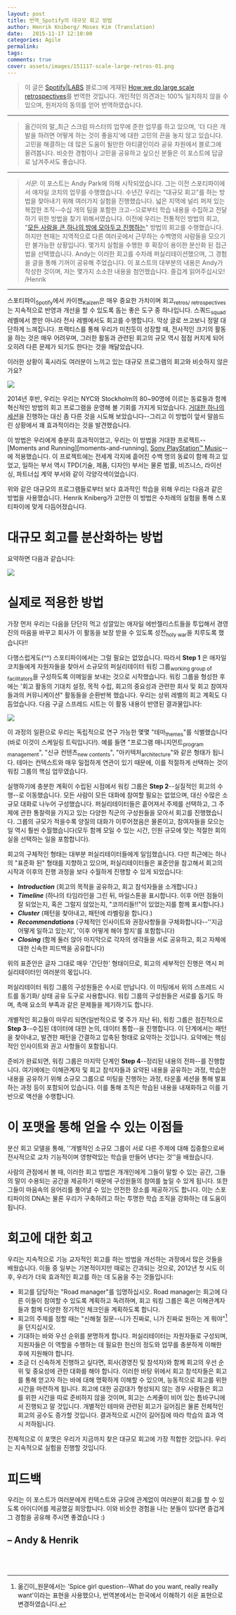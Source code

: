 ```yaml
---
layout: post
title: 번역_Spotify의 대규모 회고 방법
author: Henrik Kniberg/ Moses Kim (Translation)
date:   2015-11-17 12:10:00
categories: Agile
permalink:
tags:
comments: true
cover: assets/images/151117-scale-large-retros-01.png
---
```



> 이 글은 [Spotify|LABS][spotify-labs] 블로그에 게재된 [How we do large scale retrospectives][large-scale-retros]를 번역한 것입니다.
개인적인 의견과는 100% 일치하지 않을 수 있으며, 원저자의 동의를 얻어 번역하였습니다.

---

> 옮긴이의 말_최근 스크럼 마스터의 업무에 준한 업무를 하고 있으며, '더 다은 개발을 하려면 어떻게 하는 것이 좋을지'에 대한 고민의 끈을 놓지 않고 있습니다. 고민을 해결하는 데 많은 도움이 될만한 아티클인이라 공유 차원에서 블로그에 올려봅니다. 비슷한 경험이나 고민을 공유하고 싶으신 분들은 이 포스트에 답글로 남겨주셔도 좋습니다.

---

> *서문*:  이 포스트는 Andy Park에 의해 시작되었습니다. 그는 이전 스포티파이에서 애자일 코치의 업무를 수행했습니다. 수년간 우리는 "대규모 회고"를 하는 방법을 찾아내기 위해 여러가지 실험을 진행했습니다. 넓은 지역에 널리 퍼져 있는 복잡한 조직--수십 개의 팀을 포함한 크고--으로부터 학습 내용을 수집하고 전달하기 위한 방법을 찾기 위해서였습니다. 이전에 우리는 전통적인 방법의 회고, "[모든 사람을 큰 하나의 방에 모아두고 진행하는][get-everyone-into-one-big-room]" 방법의 회고를 수행했습니다. 하지만 현재는 지역적으로 다른 여러곳에서 근무하는 수백명의 사람들을 모으기란 불가능한 상황입니다. 몇가지 실험을 수행한 후 확장이 용이한 분산화 된 접근법을 선택했습니다. Andy는 이러한 회고를 수차례 퍼실리테이션했으며, 그 경험을 글을 통해 기꺼이 공유해 주었습니다. 이 포스트의 대부분의 내용은 Andy가 작성한 것이며, 저는 몇가지 소소한 내용을 첨언했습니다.
즐겁게 읽어주십시오! /Henrik

---

스포티파이<sub>Spotify</sub>에서 카이젠<sub>Kaizen</sub>은 매우 중요한 가치이며 회고<sub>retros/ retrospectives</sub>는 지속적으로 반영과 개선을 할 수 있도록 돕는 좋은 도구 중 하나입니다. 스쿼드<sub>squad</sub> 레벨에서 뿐만 아니라 전사 레벨에서도 회고를 수행합니다.
막상 글로 쓰고보니 정말 대단하게 느껴집니다. 프랙티스를 통해 우리가 미친듯이 성장할 때, 전사적인 크기의 활동을 하는 것은 매우 어려우며, 그러한 활동과 관련된 회고의 규모 역시 점점 커지게 되어 오히려 다른 문제가 되기도 한다는 것을 깨달았습니다.

이러한 상황이 혹시라도 여러분이 느끼고 있는 대규모 프로그램의 회고와 비슷하지 않은가요?

<img src="{{ site.baseurl }}assets/images/151117-scale-large-retros-01.png" border="0" align="center">

2014년 후반, 우리는 우리는 NYC와 Stockholm의 80~90명에 이르는 동료들과 함께 혁신적인 방법의 회고 프로그램을 운영해 볼 기회를 가지게 되었습니다. [거대한 하나의 세션][large-session]을 진행하는 대신 좀 다른 것을 시도해 보았습니다--그리고 이 방법이 앞서 말씀드린 상황에서 꽤 효과적이라는 것을 발견했습니다.

이 방법은 우리에게 충분히 효과적이었고, 우리는 이 방법을 거대한 프로젝트--[Moments and Running][moments-and-running], [Sony PlayStation™ Music][sony-playstation-music]--에 적용했습니다. 이 프로젝트에는 전세계 각지에 흩어진 수백 명의 동료이 함께 하고 있었고, 일하는 부서 역시 TPD(기술, 제품, 디자인) 부서는 물론 법률, 비즈니스, 라이선싱, 파트너십 계약 부서와 같이 각양각색이었습니다.

위와 같은 대규모의 프로그램들로부터 보다 효과적인 학습을 위해 우리는 다음과 같은 방법을 사용했습니다. Henrik Kniberg가 고안한 이 방법은 수차례의 실험을 통해 스포티파이에 맞게 다듬어졌습니다.

# 대규모 회고를 분산화하는 방법

요약하면 다음과 같습니다:

<img src="{{ site.baseurl }}assets/images/151117-scale-large-retros-02.png" border="0" align="center">

# 실제로 적용한 방법

가장 먼저 우리는 다음을 단단히 먹고 성깔있는 애자일 에반젤리스트들을 투입해서 경영진의 마음을 바꾸고 회사가 이 활동을 보장 받을 수 있도록 성전<sub>holy war</sub>을 치루도록 했습니다!!

다행스럽게도(^^) 스포티파이에서는 그럴 필요는 없었습니다. 따라서 **Step 1** 은 애자일 코치들에게 자원자들을 찾아서 소규모의 퍼실리테이터 워킹 그룹<sub>working group of facilitators</sub>을 구성하도록 이메일을 보내는 것으로 시작했습니다. 워킹 그룹을 형성한 후에는 '회고 활동의 기대치 설정, 목적 수립, 회고의 중요성과 관련한 회사 및 회고 참여자들과의 커뮤니케이션" 활동들을 순환반복 했습니다. 우리는 상위 레벨의 회고 계획도 다듬었습니다. 다음 구글 스프레드 시트는 이 활동 내용이 반영된 결과물입니다:

<img src="{{ site.baseurl }}assets/images/151117-scale-large-retros-03.png" border="0" align="center">

이 과정의 일환으로 우리는 독립적으로 연구 가능한 몇몇 "테마<sub>themes</sub>"를 식별했습니다(바로 이것이 스케일링 트릭입니다!). 예를 들면 "프로그램 매니지먼트<sub>program management</sub>", "신규 컨텐츠<sub>new contents</sub>", "아키텍처<sub>architecture</sub>"와 같은 형태가 됩니다. 테마는 컨텍스트와 매우 밀접하게 연관이 있기 때문에, 이를 적절하게 선택하는 것이 워킹 그룹의 핵심 업무였습니다.

실행하기에 충분한 계획이 수립된 시점에서 워킹 그룹은 **Step 2**--실질적인 회고의 수행--로 이동했습니다. 모든 사람이 모든 대화에 참여할 필요는 없었으며, 대신 수많은 소규모 대화로 나누어 구성했습니다. 퍼실리테이터들은 흩어져서 주제를 선택하고, 그 주제에 관한 통찰력을 가지고 있는 다양한 직군의 구성원들을 모아서 회고를 진행했습니다. 그룹의 규모가 적을수록 양질의 대화가 이루어졌음은 물론이고, 참여자들을 모으는 일 역시 훨씬 수월했습니다(모두 함께 모일 수 있는 시간, 인원 규모에 맞는 적절한 회의실을 선택하는 일을 포함합니다).

회고의 구체적인 형태는 대부분 퍼실리테이터들에게 일임했습니다. 다만 최근에는 하나의 "표준화 된" 형태를 지향하고 있으며, 퍼실리테이터들은 표준안을 참고해서 회고의 시작과 이후의 진행 과정을 보다 수월하게 진행할 수 있게 되었습니다:

- _**Introduction**_ (회고의 목적을 공유하고, 회고 참석자들을 소개합니다.)
- _**Timeline**_ (하나의 타임라인을 그린 뒤, 마일스톤을 표시합니다. 이후 어떤 점들이 잘 되었는지, 혹은 그럴지 않았는지, "코끼리들!!"이 있었는지를 함께 표시합니다.)
- _**Cluster**_ (패턴을 찾아내고, 패턴에 라벨링을 합니다.)
- _**Recommendations**_ (구체적인 인사이트와 권장사항들을 구체화합니다--''지금 어떻게 일하고 있는지', '이후 어떻게 해야 할지'를 포함합니다)
- _**Closing**_ (함께 둘러 앉아 마지막으로 각자의 생각들을 서로 공유하고, 회고 자체에 대한 신속한 피드백을 공유합니다)

위의 표준안은 글자 그대로 매우 '간단한' 형태이므로, 회고의 세부적인 진행은 역시 퍼실리테이터인 여러분의 몫입니다.

퍼실리테이터 워킹 그룹의 구성원들은 수시로 만납니다. 이 미팅에서 위의 스프레드 시트를 동기화/ 상태 공유 도구로 사용합니다. 워킹 그룹의 구성원들은 서로를 돕기도 하며, 촉매 요소의 부족과 같은 문제들을 제기하기도 합니다.

개별적인 회고들이 마무리 되면(일반적으로 몇 주가 지난 뒤), 워킹 그룹은 점진적으로 **Step 3**--수집된 데이터에 대한 논의, 데이터 통합--을 진행합니다. 이 단계에서는 패턴을 찾아내고, 발견한 패턴을 간결하고 압축된 형태로 요약하는 것입니다. 요약에는 핵심적인 인사이트와 권고 사항들이 포함됩니다.

준비가 완료되면, 워킹 그룹은 마지막 단계인 **Step 4**--정리된 내용의 전파--를 진행합니다. 여기에에는 이해관계자 및 회고 참석자들과 요약된 내용을 공유하는 과정, 학습한 내용을 공유하기 위해 소규모 그룹으로 미팅을 진행하는 과정, 타운홀 세션을 통해 발표하는 과정 등이 포함되어 있습니다. 이를 통해 조직은 학습된 내용을 내재화하고 이를 기반으로 액션을 수행합니다.

# 이 포맷을 통해 얻을 수 있는 이점들

분산 회고 모델을 통해, ''개별적인 소규모 그룹이 서로 다른 주제에 대해 집중함으로써 전사적으로 교차 기능적이며 영향력있는 학습을 만들어 낸다는 것''을 배웠습니다.

사람의 관점에서 볼 때, 이러한 회고 방법은 개개인에게 그들이 말할 수 있는 공간, 그들의 말이 수용되는 공간을 제공하기 때문에 구성원들의 참여를 높일 수 있게 됩니다. 또한 그들이 마음속의 응어리를 풀어낼 수 있는 안전한 장소를 제공하기도 합니다. 이는 스포티파이의 DNA는 물론 우리가 구축하려고 하는 투명한 학습 조직을 강화하는 데 도움이 됩니다.

# 회고에 대한 회고

우리는 지속적으로 기능 교자적인 회고를 하는 방법을 개선하는 과정에서 많은 것들을 배웠습니다. 이들 중 일부는 기본적이지만 때로는 간과되는 것으로, 2012년 첫 시도 이후, 우리가 더욱 효과적인 회고를 하는 데 도움을 주는 것들입니다:

- 회고를 담당하는 "Road manager"를 임명하십시오. Road manager는 회고에 다른 이들이 참여할 수 있도록 계획하고 독려하며, 회고 워킹 그룹은 혹은 이해관계자들과 함께 다양한 정기적인 체크인을 계획하도록 합니다.
- 회고의 주제를 정할 때는 "신해철 질문--니가 진짜로, 니가 진짜로 원하는 게 뭐야"[^footnote1]을 던지십시오.
- 기대하는 바와 우선 순위를 분명하게 합니다. 퍼실리테이터는 자원자들로 구성되며, 지원자들은 이 역할을 수행하는 데 필요한 헌신의 정도와 업무를 충분하게 이해한 후에 지원해야 합니다.
- 조금 더 신속하게 진행하고 싶다면, 회사(경영진 및 참석자)와 함께 회고의 우선 순위 및 중요성에 관한 대화를 해야 합니다. 이러한 바탕 위에서 회고 참석자들은 회고를 통해 얻고자 하는 바에 대해 명확하게 이해할 수 있으며, 능동적으로 회고를 위한 시간을 마련하게 됩니다. 회고에 대한 공감대가 형성되지 않는 경우 사람들은 회고를 위한 시간을 따로 준비하지 않을 것이며, 회고는 스케줄이 비어 있는 틈바구니에서 진행되고 말 것입니다. 개별적인 테마와 관련된 회고가 길어짐은 물론 전체적인 회고의 공수도 증가할 것입니다. 결과적으로 시간이 길어짐에 따라 학습의 효과 역시 저하됩니다.

전체적으로 이 포맷은 우리가 지금까지 찾은 대규모 회고에 가장 적합한 것입니다. 우리는 지속적으로 실험을 진행할 것입니다.

# 피드백

우리는 이 포스트가 여러분에게 컨텍스트와 규모에 관계없이 여러분이 회고를 할 수 있도록 아이디어를 제공했길 희망합니다. 이와 비슷한 경험을 나는 분들이 있다면 즐겁게 그 경험을 공유해 주시면 좋겠습니다 :)

– Andy & Henrik
<br><br><br>
---

[spotify-labs]: https://labs.spotify.com/
[large-scale-retros]: https://labs.spotify.com/2015/11/05/large-scale-retros/
[get-everyone-into-one-big-room]: http://blog.crisp.se/2013/01/22/henrikkniberg/how-to-run-a-big-retrospectives
[large-session]: http://blog.crisp.se/2013/01/22/henrikkniberg/how-to-run-a-big-retrospectives
[moments-and-runing]: https://press.spotify.com/mc/2015/05/20/say-hello-to-the-most-entertaining-spotify-ever/
[sony-playstation-music]: https://press.spotify.com/mx/2015/03/30/soundtrack-your-game-with-spotify-on-playstationmusic/

[^footnote1]: 옮긴이_원문에서는 'Spice girl question--What do you want, really really want'이라는 표현을 사용했으나, 번역본에서는 한국에서 이해하기 쉬운 표현으로 변경하였습니다.
